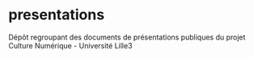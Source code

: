 # presentations
Dépôt regroupant des documents de présentations publiques du projet Culture Numérique - Université Lille3 

